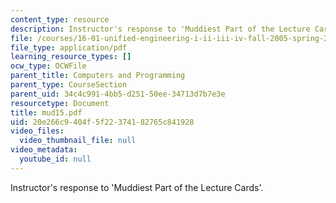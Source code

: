 ```yaml
---
content_type: resource
description: Instructor's response to 'Muddiest Part of the Lecture Cards'.
file: /courses/16-01-unified-engineering-i-ii-iii-iv-fall-2005-spring-2006/20e266c9404f5f22374182765c841928_mud15.pdf
file_type: application/pdf
learning_resource_types: []
ocw_type: OCWFile
parent_title: Computers and Programming
parent_type: CourseSection
parent_uid: 34c4c991-4bb5-d251-50ee-34713d7b7e3e
resourcetype: Document
title: mud15.pdf
uid: 20e266c9-404f-5f22-3741-82765c841928
video_files:
  video_thumbnail_file: null
video_metadata:
  youtube_id: null
---
```

Instructor's response to 'Muddiest Part of the Lecture Cards'.
